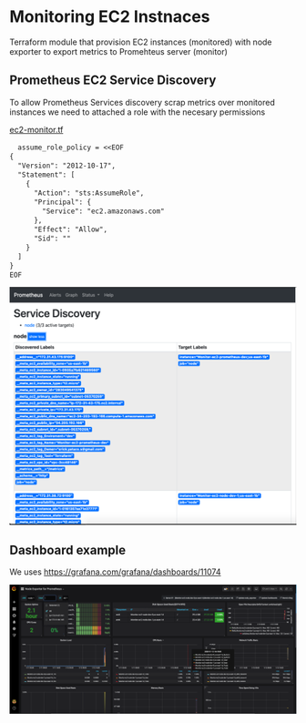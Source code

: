# Monitoring EC2 Instnaces

Terraform module that provision EC2 instances (monitored) with node exporter to export metrics to Promehteus server (monitor)
 

## Prometheus EC2 Service Discovery

To allow Prometheus Services discovery scrap metrics over monitored instances we need to attached a role with the necesary permissions 

[ec2-monitor.tf](modules/ec2-monitor/ec2-monitor.tf#L5-L19)
```
  assume_role_policy = <<EOF
{
  "Version": "2012-10-17",
  "Statement": [
    {
      "Action": "sts:AssumeRole",
      "Principal": {
        "Service": "ec2.amazonaws.com"
      },
      "Effect": "Allow",
      "Sid": ""
    }
  ]
}
EOF
```

![](services_discovery.png)

## Dashboard example

We uses https://grafana.com/grafana/dashboards/11074 

![](dashboard.png)
